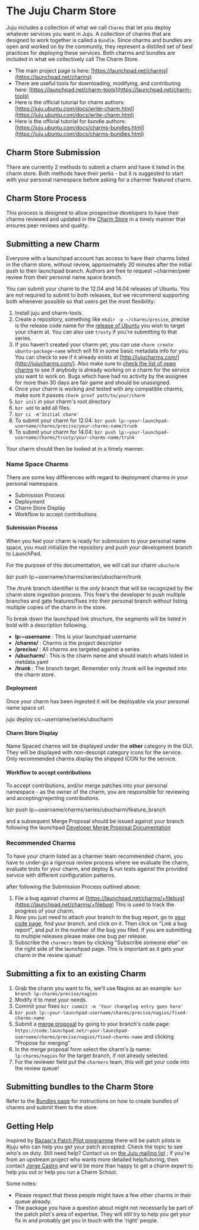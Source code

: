 # The Juju Charm Store

Juju includes a collection of what we call `Charms` that let you deploy whatever
services you want in Juju. A collection of charms that are designed to work
together is called a `Bundle`. Since charms and bundles are open and worked on
by the community, they represent a distilled set of best practices for deploying
these services. Both charms and bundles are included in what we collectively
call The Charm Store.

  - The main project page is here: [https://launchpad.net/charms](https://launchpad.net/charms)
  - There are useful tools for downloading, modifying, and contributing here: [https://launchpad.net/charm-tools](https://launchpad.net/charm-tools)
  - Here is the official tutorial for charm authors: [https://juju.ubuntu.com/docs/write-charm.html](https://juju.ubuntu.com/docs/write-charm.html)
  - Here is the official tutorial for bundle authors: [https://juju.ubuntu.com/docs/charms-bundles.html](https://juju.ubuntu.com/docs/charms-bundles.html)

## Charm Store Submission

There are currently 2 methods to submit a charm and have it listed in the charm
store. Both methods have their perks - but it is suggested to start with your
personal namespace before asking for a charmer featured charm.

## Charm Store Process

This process is designed to allow prospective developers to have their charms
reviewed and updated in the [Charm Store](http://jujucharms.com) in a timely
manner that ensures peer reviews and quality.

## Submitting a new Charm

Everyone with a launchpad account has access to have their charms listed in the
charm store, without review, approximately 20 minutes after the initial push to
their launchpad branch. Authors are free to request ~charmer/peer review from
their personal name space branch.


You can submit your charm to the 12.04 and 14.04 releases of Ubuntu. You are not
 required to submit to both releases, but we recommend supporting both whenever
 possible so that users get the most flexibility:

  1. Install juju and charm-tools.
  1. Create a repository, something like `mkdir -p ~/charms/precise`, precise is the release code name for the [release of Ubuntu](http://releases.ubuntu.com) you wish to target your charm at. You can also use `trusty` if you're submitting to that series.
  1. If you haven't created your charm yet, you can use `charm create ubuntu-package-name` which will fill in some basic metadata info for you. You can check to see if it already exists at [http://jujucharms.com/](http://jujucharms.com/). Also make sure to [check the list of open charms](http://goo.gl/mvtPh) to see if anybody is already working on a charm for the service you want to work on. Bugs which have had no activity by the assignee for more than 30 days are fair game and should be unassigned.
  1. Once your charm is working and tested with any compatible charms, make sure it passes `charm proof path/to/your/charm`
  1. `bzr init` in your charm's root directory
  1. `bzr add` to add all files.
  1. `bzr ci -m'Initial charm'`
  1. To submit your charm for 12.04: `bzr push lp:~your-launchpad-username/charms/precise/your-charms-name/trunk`
  1. To submit your charm for 14.04: `bzr push lp:~your-launchpad-username/charms/trusty/your-charms-name/trunk`


Your charm should then be looked at in a timely manner.

### Name Space Charms

There are some key differences with regard to deployment charms in your personal
namespace.

  - Submission Process
  - Deployment
  - Charm Store Display
  - Workflow to accept contributions


#### Submission Process

When you feel your charm is ready for submission to your personal name space,
you must initialize the repository and push your development branch to LaunchPad.

For the purpose of this documentation, we will call our charm `ubucharm`

  bzr push lp:~username/charms/series/ubucharm/trunk

The /trunk branch identifier is the *only* branch that will be recognized by the
charm store ingestion process. This free's the developer to push multiple branches
and gate features/fixes into their personal branch without listing multiple copies
of the charm in the store.

To break down the launchpad link structure, the segments will be listed in bold
with a description following.

  - **lp:~username** : This is your launchpad username
  - **/charms/** : Charms is the project descriptor
  - **/precise/** : All charms are targeted against a series
  - **/ubucharm/** : This is the charm name and should match whats listed in metdata.yaml
  - **/trunk** : The branch target. *Remember* only /trunk will be ingested into the charm store.

#### Deployment

Once your charm has been ingested it will be deployable via your personal name space
url.

  juju deploy cs:~username/series/ubucharm

#### Charm Store Display

Name Spaced charms will be displayed under the **other** category in the GUI.
They will be displayed with non-descript category icons for the service. Only
recommended charms display the shipped ICON for the service.

#### Workflow to accept contributions

To accept contributions, and/or merge patches into your personal namespace - as
the owner of the charm, you are responsible for reviewing and accepting/rejecting
contributions.

  bzr push lp:~username/charms/series/ubucharm/feature_branch

and a subsequent Merge Proposal should be issued against your branch following
the launchpad [Developer Merge Proposal Documentation](https://dev.launchpad.net/UsingMergeProposals)


### Recommended Charms

To have your charm listed as a charmer team recommended charm, you have to
under-go a rigorous review process where we evaluate the charm, evaluate tests
for your charm, and deploy & run tests against the provided service with
different configuration patterns.

after following the Submission Process outlined above:

  1. File a bug against charms at [https://launchpad.net/charms/+filebug](https://launchpad.net/charms/+filebug) This is used to track the progress of your charm.
  1. Now you just need to attach your branch to the bug report, go to [your code page](https://code.launchpad.net/people/+me), find your branch, and click on it. Then click on "Link a bug report", and put in the number of the bug you filed. If you are submitting to multiple releases please make one bug per release.
  1. Subscribe the `charmers` team by clicking "Subscribe someone else" on the right side of the launchpad page. This is important as it gets your charm in the review queue!


## Submitting a fix to an existing Charm

  1. Grab the charm you want to fix, we'll use Nagios as an example: `bzr branch lp:charms/precise/nagios`
  1. Modify it to meet your needs.
  1. Commit your fixes `bzr commit -m 'Your changelog entry goes here'`
  1. `bzr push lp:~your-launchpad-username/charms/precise/nagios/fixed-charms-name`
  1. Submit a [merge proposal](https://help.launchpad.net/BranchMergeProposals) by going to your branch's code page: `https://code.launchpad.net/~your-launchpad-username/charms/precise/nagios/fixed-charms-name` and clicking "Propose for merging"
  1. In the merge proposal form select the charm's lp name: `lp:charms/nagios` for the target branch, if not already selected.
  1. For the reviewer field put the `charmers` team, this will get your code into the review queue!

## Submitting bundles to the Charm Store

Refer to the [Bundles page](charms-bundles.html) for instructions on how to
create bundles of charms and submit them to the store.

## Getting Help

Inspired by [Bazaar's Patch Pilot
programme](http://wiki.bazaar.canonical.com/PatchPilot) there will be patch
pilots in #juju who can help you get your patch accepted. Check the topic to see
who's on duty. Still need help? Contact us on [the Juju mailing
list](https://lists.ubuntu.com/mailman/listinfo/juju) ; if you're from an
upstream project who wants more detailed help/tutoring, then contact [Jorge
Castro](http://launchpad.net/~jorge) and we'd be more than happy to get a charm
expert to help you out or help you run a Charm School.

Some notes:

  - Please respect that these people might have a few other charms in their queue already.
  - The package you have a question about might not necessarily be part of the patch pilot's area of expertise. They will still try to help you get your fix in and probably get you in touch with the 'right' people.
